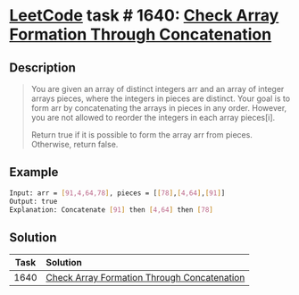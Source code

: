 # [LeetCode][leetcode] task # 1640: [Check Array Formation Through Concatenation][task]

Description
-----------

> You are given an array of distinct integers arr and an array of integer arrays pieces,
> where the integers in pieces are distinct.
> Your goal is to form arr by concatenating the arrays in pieces in any order.
> However, you are not allowed to reorder the integers in each array pieces[i].
>
> Return true if it is possible to form the array arr from pieces. Otherwise, return false.

Example
-------

```sh
Input: arr = [91,4,64,78], pieces = [[78],[4,64],[91]]
Output: true
Explanation: Concatenate [91] then [4,64] then [78]
```

Solution
--------

| Task | Solution                                                |
|:----:|:--------------------------------------------------------|
| 1640 | [Check Array Formation Through Concatenation][solution] |


[leetcode]: <http://leetcode.com/>
[task]: <https://leetcode.com/problems/check-array-formation-through-concatenation/>
[solution]: <https://github.com/wellaxis/praxis-leetcode/blob/main/src/main/java/com/witalis/praxis/leetcode/task/h17/p1640/option/Practice.java>
